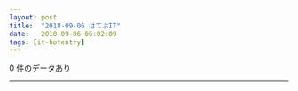 ```yaml
---
layout: post
title:  "2018-09-06 はてぶIT"
date:   2018-09-06 06:02:09
tags: [it-hotentry]
---
```

0 件のデータあり

<hr>
